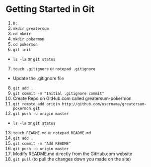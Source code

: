 # Getting Started in Git

1. ```D:```
2. ```mkdir greatersum```
3. ```cd mkdir```
4. ```mkdir pokermon```
5. ```cd pokermon```
6. ```git init```
  * ```ls -la``` or ```git status```
7. ```touch .gitignore``` or ```notepad .gitignore```
  * Update the .gitignore file
8. ```git add .```
9. ```git commit -m "Initial .gitignore commit"```
10. Create Repo on GitHub.com called greatersum-pokermon
11. ```git remote add origin http://github.com/username/greatersum-pokermon.git```
12. ```git push -u origin master```
  * ```ls -la``` or ```git status```
13. ```touch README.md``` or ```notepad README.md```
14. ```git add .```
15. ```git commit -m "Add README"```
16. ```git push -u origin master```
17. Modify README.md directly from the GitHub.com website
18. ```git pull``` (to pull the changes down you made on the site)


